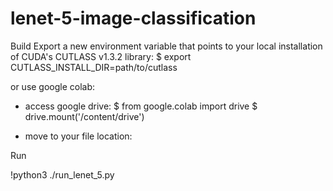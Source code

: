 # lenet-5-image-classification
Build
Export a new environment variable that points to your local installation of CUDA's CUTLASS v1.3.2 library:
$ export CUTLASS_INSTALL_DIR=path/to/cutlass

or 
use google colab:

- access google drive:
$ from google.colab import drive
$ drive.mount('/content/drive')

- move to your file location:

Run

!python3 ./run_lenet_5.py
